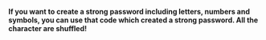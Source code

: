 **If you want to create a strong password including letters, numbers and symbols, you can use that code which created a strong password. All the character are shuffled!**
